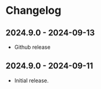 # Changelog

## 2024.9.0 - 2024-09-13

- Github release

## 2024.9.0 - 2024-09-11

- Initial release.
